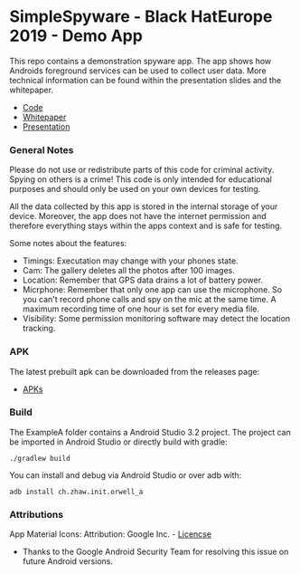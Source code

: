 # SimpleSpyware - Black HatEurope 2019 - Demo App 

This repo contains a demonstration spyware app. The app shows how Androids foreground services can be used to collect user data. More technical information can be found within the presentation slides and the whitepaper.

* [Code](https://github.com/7homasSutter/SimpleSpyware/releases)
* [Whitepaper](https://github.com/7homasSutter/SimpleSpyware/releases)
* [Presentation](https://github.com/7homasSutter/SimpleSpyware/releases)

### General Notes
Please do not use or redistribute parts of this code for criminal activity. Spying on others is a crime! This code is only intended for educational purposes and should only be used on your own devices for testing.

All the data collected by this app is stored in the internal storage of your device. Moreover, the app does not have the internet permission and therefore everything stays within the apps context and is safe for testing.

Some notes about the features:
- Timings: Executation may change with your phones state.
- Cam: The gallery deletes all the photos after 100 images.
- Location: Remember that GPS data drains a lot of battery power.
- Micrphone: Remember that only one app can use the microphone. So you can't record phone calls and spy on the mic at the same time. A maximum recording time of one hour is set for every media file. 
- Visibility: Some permission monitoring software may detect the location tracking.

### APK
The latest prebuilt apk can be downloaded from the releases page:
* [APKs](https://github.com/7homasSutter/SimpleSpyware/releases)

### Build
The ExampleA folder contains a Android Studio 3.2 project. The project can be imported in Android Studio or directly build with gradle:

```
./gradlew build
```

You can install and debug via Android Studio or over adb with:
```
adb install ch.zhaw.init.orwell_a
```

### Attributions 
App Material Icons: Attribution: Google Inc. - [Licencse](https://creativecommons.org/licenses/by/4.0/deed.en)

- Thanks to the Google Android Security Team for resolving this issue on future Android versions.
